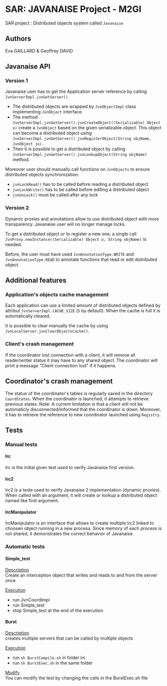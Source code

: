# SAR: JAVANAISE Project - M2GI
SAR project : Distributed objects system called `Javanaise`

## Authors
Eva GAILLARD & Geoffrey DAVID

## Javanaise API

### Version 1
Javanaise user has to get the Application server reference by calling `JvnServerImpl.jvnGetServer()`.
  - The distributed objects are wrapped by `JvnObjectImpl` class implementing `JvnObject` interface.
  - The method `JvnServerImpl.jvnGetServer().jvnCreateObject((Serializable) Object o)` create a `JvnObject` based on the given serializable object. This object can become a distributed object using `JvnServerImpl.jvnGetServer().jvnRegisterObject(String objName, JvnObject jo)`.
  - Then it is possible to get a distributed object by calling `JvnServerImpl.jvnGetServer().jvnLookupObject(String objName)` method.

Moreover user should manually call functions on `JvnObjects` to ensure distributed objects synchronization:
  - `jvnLockRead()` has to be called before reading a distributed object
  - `jvnLockWrite()` has to be called before editing a distributed object
  - `jvnUnLock()` must be called after any lock

### Version 2
Dynamic proxies and annotations allow to use distributed object with more transparency. Javanaise user will no longer manage locks.

To get a distributed object or to register a new one, a single call `JvnProxy.newInstance((Serializable) Object o, String objName)` is needed.

Before, the user must have used `JvnAnnotationType.WRITE` and `JvnAnnotationType.READ` to annotate functions that read or edit distributed object.

## Additional features

### Application's objects cache management
Each application can use a limited amount of distributed objects defined by attribut `JvnServerImpl.CACHE_SIZE` (`5` by default).
When the cache is full it is automatically cleared.

It is possible to clear manually the cache by using `JvnLocalServer.jvnClearObjectsCache()`.

### Client's crash management
If the coordinator lost connection with a client, it will remove all reader/writer status it may have to any shared object. The coordinator will print a message "Client connection lost" if it happens.

## Coordinator's crash management
The status of the coordinator's tables is regularly saved in the directory `CoordStates`. When the coordinator is launched, it attempts to retrieve previous states.
Note: A current limitation is that a client will not be automaticly disconnected/informed that the coordinator is down. Moreover, it has to retrieve the reference to new coordinator launched using `Registry`.

## Tests

### Manual tests

#### Irc
Irc is the initial given test used to verify Javanaise first version.

#### Irc2
Irc2 is a teste used to verify Javanaise 2 implementation (dynamic proxies). When called with an argument, it will create or lookup a distributed object named like first argument.

#### IrcManipulator
IrcManipulator is an interface that allows to create multiple Irc2 linked to choosen object running in a new process. Since memory of each process is not shared, it demonstrates the correct behavior of Javanaise.

### Automatic tests
#### Simple_test

<u>Description</u> <br />
Create an interception object that writes and reads to and from the server once

<u>Execution</u> <br />
- run JvnCoordImpl
- run Simple_test
- stop Simple_test at the end of the execution

#### Burst

<u>Description</u> <br />
creates multiple servers that can be called by multiple objects

<u>Execution</u> <br />
- run `sh BurstCompile.sh` in folder irc
- run `sh BurstExec.sh` in the same folder

<u>Modify</u> <br />
You can modify the test by changing the calls in the BurstExec.sh file
